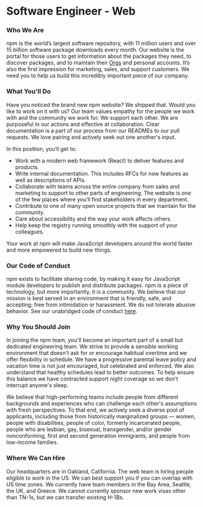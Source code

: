 # Software Engineer - Web

### Who We Are

npm is the world’s largest software repository, with 11 million users and over 15 billion software package downloads every month. Our website is the portal for those users to get information about the packages they need, to discover packages, and to maintain their [Orgs](https://www.npmjs.com/docs/orgs/) and personal accounts. It’s also the first impression for marketing, sales, and support customers. We need you to help us build this incredibly important piece of our company.

### What You'll Do

Have you noticed the brand new npm website? We shipped that. Would you like to work on it with us? Our team values empathy for the people we work with and the community we work for. We support each other. We are purposeful in our actions and effective at collaboration. Clear documentation is a part of our process from our READMEs to our pull requests. We love pairing and actively seek out one another's input.

In this position, you’ll get to:
-  Work with a modern web framework (React) to deliver features and products.
-  Write internal documentation. This includes RFCs for new features as well as descriptions of APIs.
- Collaborate with teams across the entire company from sales and marketing to support to other parts of engineering. The website is one of the few places where you’ll find stakeholders in every department.
- Contribute to one of many open source projects that we maintain for the community.
- Care about accessibility and the way your work affects others.
- Help keep the registry running smoothly with the support of your colleagues.

Your work at npm will make JavaScript developers around the world faster and more empowered to build new things.

### Our Code of Conduct

npm exists to facilitate sharing code, by making it easy for JavaScript module developers to publish and distribute packages.
npm is a piece of technology, but more importantly, it is a community.
We believe that our mission is best served in an environment that is friendly, safe, and accepting; free from intimidation or harassment. We do not tolerate abusive behavior.
See our unabridged code of conduct [here](https://www.npmjs.com/policies/conduct).


### Why You Should Join

In joining the npm team, you'll become an important part of a small but dedicated engineering team. We strive to provide a sensible working environment that doesn't ask for or encourage habitual overtime and we offer flexibility in schedule. We have a progressive parental leave policy and vacation time is not just encouraged, but celebrated and enforced. We also understand that healthy schedules lead to better outcomes. To help ensure this balance we have contracted support night coverage so we don't interrupt anyone's sleep. 

We believe that high-performing teams include people from different backgrounds and experiences who can challenge each other's assumptions with fresh perspectives. To that end, we actively seek a diverse pool of applicants, including those from historically marginalized groups — women, people with disabilities, people of color, formerly incarcerated people, people who are lesbian, gay, bisexual, transgender, and/or gender nonconforming, first and second generation immigrants, and people from low-income families.

### Where We Can Hire

Our headquarters are in Oakland, California. The web team is hiring people eligible to work in the US. We can best support you if you can overlap with US time zones. We currently have team members in the Bay Area, Seattle, the UK, and Greece. We cannot currently sponsor new work visas other than TN-1s, but we can transfer existing H-1Bs.
